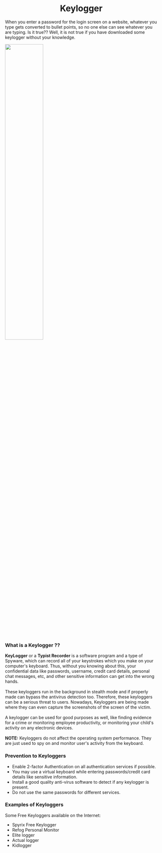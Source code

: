 <h1 align="center">Keylogger</h1>

When you enter a password for the login screen on a website, whatever you type gets converted to bullet points, so no one else can see whatever you are typing. Is it true?? Well, it is not true if you have downloaded some keylogger without your knowledge.

<img src="https://vpnoverview.com/wp-content/uploads/what-is-a-keylogger-featured-image-big.png" width="50%" />

<h3>What is a Keylogger ??</h3>
<strong>KeyLogger</strong> or a <strong>Typist Recorder</strong> is a software program and a type of Spyware, which can record all of your keystrokes which you make on your computer's keyboard. Thus, without you knowing about this, your confidential data like passwords, username, credit card details, personal chat messages, etc, and other sensitive information can get into the wrong hands.
<br><br>
These keyloggers run in the background in stealth mode and if properly made can bypass the antivirus detection too. Therefore, these keyloggers can be a serious threat to users.
Nowadays, Keyloggers are being made where they can even capture the screenshots of the screen of the victim.
<br><br>
A keylogger can be used for good purposes as well, like finding evidence for a crime or monitoring employee productivity, or monitoring your child's activity on any electronic devices.
<br><br>
<strong>NOTE:</strong> Keyloggers do not affect the operating system performance. They are just used to spy on and monitor user's activity from the keyboard.

<h3>Prevention to Keyloggers</h3>
<ul>
  <li>Enable 2-factor Authentication on all authentication services if possible.</li>
  <li>You may use a virtual keyboard while entering passwords/credit card details like sensitive information.</li>
  <li>Install a good quality anti-virus software to detect if any keylogger is present.</li>
  <li>Do not use the same passwords for different services.</li>
</ul>
  
<h3>Examples of Keyloggers</h3>
Some Free Keyloggers available on the Internet:
<ul>
  <li>Spyrix Free Keylogger</li>
  <li>Refog Personal Monitor</li>
  <li>Elite logger</li>
  <li>Actual logger</li>
  <li>Kidlogger</li>
<ul>
